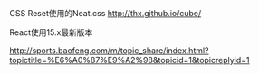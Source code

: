 CSS Reset使用的Neat.css http://thx.github.io/cube/

React使用15.x最新版本


http://sports.baofeng.com/m/topic_share/index.html?topictitle=%E6%A0%87%E9%A2%98&topicid=1&topicreplyid=1

